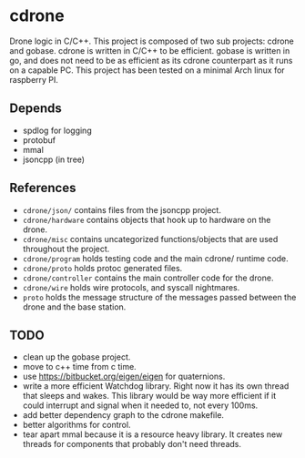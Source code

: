 # cdrone
Drone logic in C/C++. This project is composed of two sub projects: cdrone and gobase. cdrone is written in C/C++ to be efficient. gobase is written in go, and does not need to be as efficient as its cdrone counterpart as it runs on a capable PC. This project has been tested on a minimal Arch linux for raspberry PI.

## Depends
 * spdlog for logging
 * protobuf
 * mmal
 * jsoncpp (in tree)

## References
 * `cdrone/json/` contains files from the jsoncpp project.
 * `cdrone/hardware` contains objects that hook up to hardware on the drone.
 * `cdrone/misc` contains uncategorized functions/objects that are used
   throughout the project.
 * `cdrone/program` holds testing code and the main cdrone/ runtime code.
 * `cdrone/proto` holds protoc generated files.
 * `cdrone/controller` contains the main controller code for the drone.
 * `cdrone/wire` holds wire protocols, and syscall nightmares.
 * `proto` holds the message structure of the messages passed between the drone
   and the base station.

## TODO 
 * clean up the gobase project.
 * move to c++ time from c time.
 * use https://bitbucket.org/eigen/eigen for quaternions.
 * write a more efficient Watchdog library. Right now it has its own thread that sleeps and wakes. This library would be way more efficient if it could interrupt and signal when it needed to, not every 100ms. 
 * add better dependency graph to the cdrone makefile.
 * better algorithms for control.
 * tear apart mmal because it is a resource heavy library. It creates new
   threads for components that probably don't need threads.
